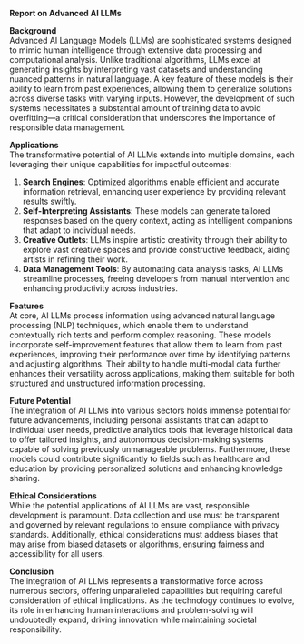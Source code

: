 **Report on Advanced AI LLMs**

**Background**  
Advanced AI Language Models (LLMs) are sophisticated systems designed to mimic human intelligence through extensive data processing and computational analysis. Unlike traditional algorithms, LLMs excel at generating insights by interpreting vast datasets and understanding nuanced patterns in natural language. A key feature of these models is their ability to learn from past experiences, allowing them to generalize solutions across diverse tasks with varying inputs. However, the development of such systems necessitates a substantial amount of training data to avoid overfitting—a critical consideration that underscores the importance of responsible data management.

**Applications**  
The transformative potential of AI LLMs extends into multiple domains, each leveraging their unique capabilities for impactful outcomes:  
1. **Search Engines**: Optimized algorithms enable efficient and accurate information retrieval, enhancing user experience by providing relevant results swiftly.  
2. **Self-Interpreting Assistants**: These models can generate tailored responses based on the query context, acting as intelligent companions that adapt to individual needs.  
3. **Creative Outlets**: LLMs inspire artistic creativity through their ability to explore vast creative spaces and provide constructive feedback, aiding artists in refining their work.  
4. **Data Management Tools**: By automating data analysis tasks, AI LLMs streamline processes, freeing developers from manual intervention and enhancing productivity across industries.

**Features**  
At core, AI LLMs process information using advanced natural language processing (NLP) techniques, which enable them to understand contextually rich texts and perform complex reasoning. These models incorporate self-improvement features that allow them to learn from past experiences, improving their performance over time by identifying patterns and adjusting algorithms. Their ability to handle multi-modal data further enhances their versatility across applications, making them suitable for both structured and unstructured information processing.

**Future Potential**  
The integration of AI LLMs into various sectors holds immense potential for future advancements, including personal assistants that can adapt to individual user needs, predictive analytics tools that leverage historical data to offer tailored insights, and autonomous decision-making systems capable of solving previously unmanageable problems. Furthermore, these models could contribute significantly to fields such as healthcare and education by providing personalized solutions and enhancing knowledge sharing.

**Ethical Considerations**  
While the potential applications of AI LLMs are vast, responsible development is paramount. Data collection and use must be transparent and governed by relevant regulations to ensure compliance with privacy standards. Additionally, ethical considerations must address biases that may arise from biased datasets or algorithms, ensuring fairness and accessibility for all users.

**Conclusion**  
The integration of AI LLMs represents a transformative force across numerous sectors, offering unparalleled capabilities but requiring careful consideration of ethical implications. As the technology continues to evolve, its role in enhancing human interactions and problem-solving will undoubtedly expand, driving innovation while maintaining societal responsibility.